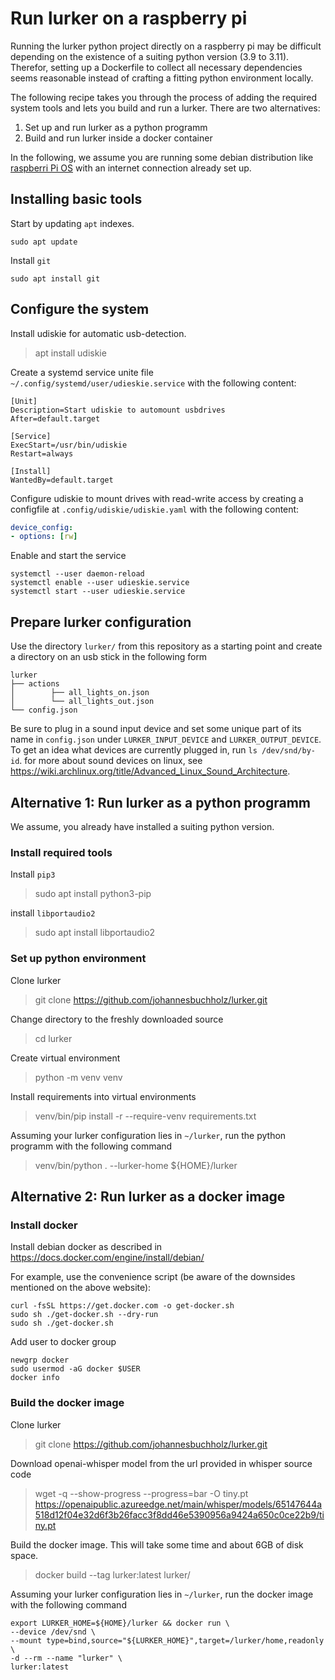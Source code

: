 # Run lurker on a raspberry pi
Running the lurker python project directly on a raspberry pi may be difficult depending on the existence of a suiting python version (3.9 to 3.11).
Therefor, setting up a Dockerfile to collect all necessary dependencies seems reasonable instead of crafting a fitting python environment locally.   

The following recipe takes you through the process of adding the required system tools and lets you build and run a lurker.
There are two alternatives:
1. Set up and run lurker as a python programm
2. Build and run lurker inside a docker container

In the following, we assume you are running some debian distribution like [raspberri Pi OS](https://www.raspberrypi.com/software/operating-systems/) with an internet connection already set up.

## Installing basic tools
Start by updating `apt` indexes.

```shell
sudo apt update
```

Install `git`
```shell
sudo apt install git
```

## Configure the system
Install udiskie for automatic usb-detection.
> apt install udiskie
 
Create a systemd service unite file `~/.config/systemd/user/udieskie.service` with the following content:
 ```unit file (systemd)
[Unit]
Description=Start udiskie to automount usbdrives
After=default.target

[Service]
ExecStart=/usr/bin/udiskie
Restart=always

[Install]
WantedBy=default.target
```

Configure udiskie to mount drives with read-write access by creating a configfile at `.config/udiskie/udiskie.yaml` with the following content:
```yaml
device_config:
- options: [rw]
```

Enable and start the service
```shell
systemctl --user daemon-reload
systemctl enable --user udieskie.service
systemctl start --user udieskie.service
```

## Prepare lurker configuration

Use the directory `lurker/` from this repository as a starting point and create a directory on an usb stick in the following form
```
lurker
├── actions
│        ├── all_lights_on.json
│        └── all_lights_out.json
└── config.json
```

Be sure to plug in a sound input device and set some unique part of its name in `config.json` under `LURKER_INPUT_DEVICE` and `LURKER_OUTPUT_DEVICE`.
To get an idea what devices are currently plugged in, run `ls /dev/snd/by-id`. for more about sound devices on linux, see https://wiki.archlinux.org/title/Advanced_Linux_Sound_Architecture.

## Alternative 1: Run lurker as a python programm

We assume, you already have installed a suiting python version.

### Install required tools

Install `pip3`
> sudo apt install python3-pip

install `libportaudio2`
> sudo apt install libportaudio2

### Set up python environment

Clone lurker
> git clone https://github.com/johannesbuchholz/lurker.git

Change directory to the freshly downloaded source
> cd lurker

Create virtual environment
> python -m venv venv

Install requirements into virtual environments
> venv/bin/pip install -r --require-venv requirements.txt

Assuming your lurker configuration lies in `~/lurker`, run the python programm with the following command
> venv/bin/python . --lurker-home ${HOME}/lurker

## Alternative 2: Run lurker as a docker image

### Install docker

Install debian docker as described in https://docs.docker.com/engine/install/debian/

For example, use the convenience script (be aware of the downsides mentioned on the above website):
 ```shell
 curl -fsSL https://get.docker.com -o get-docker.sh
 sudo sh ./get-docker.sh --dry-run
 sudo sh ./get-docker.sh
 ```

Add user to docker group
 ```shell
 newgrp docker
 sudo usermod -aG docker $USER
 docker info
 ```

### Build the docker image

Clone lurker
> git clone https://github.com/johannesbuchholz/lurker.git

Download openai-whisper model from the url provided in whisper source code
> wget -q --show-progress --progress=bar -O tiny.pt https://openaipublic.azureedge.net/main/whisper/models/65147644a518d12f04e32d6f3b26facc3f8dd46e5390956a9424a650c0ce22b9/tiny.pt
   
Build the docker image. This will take some time and about 6GB of disk space.
> docker build --tag lurker:latest lurker/

Assuming your lurker configuration lies in `~/lurker`, run the docker image with the following command
```shell
export LURKER_HOME=${HOME}/lurker && docker run \
--device /dev/snd \
--mount type=bind,source="${LURKER_HOME}",target=/lurker/home,readonly \
-d --rm --name "lurker" \
lurker:latest
```
